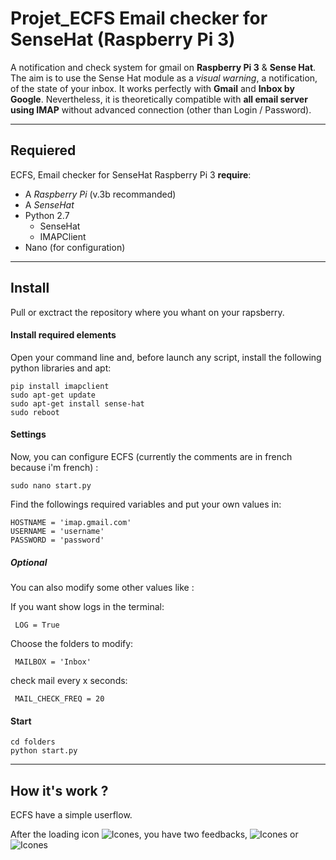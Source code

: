 # Projet_ECFS Email checker for SenseHat (Raspberry Pi 3)

A notification and check system for gmail on **Raspberry Pi 3** & **Sense Hat**.
The aim is to use the Sense Hat module as a *visual warning*, a notification, of the state of your inbox. It works perfectly with **Gmail** and **Inbox by Google**. 
Nevertheless, it is theoretically compatible with **all email server using IMAP** without advanced connection (other than Login / Password).



_______



## Requiered

ECFS, Email checker for SenseHat Raspberry Pi 3 **require**:

+ A _Raspberry Pi_ (v.3b recommanded)
+ A _SenseHat_ 
+ Python 2.7
  + SenseHat
  + IMAPClient
+ Nano (for configuration)

_______

## Install

Pull or exctract the repository where you whant on your rapsberry.

#### Install required elements
Open your command line and, before launch any script, install the following python libraries and apt: 

    pip install imapclient
    sudo apt-get update
    sudo apt-get install sense-hat
    sudo reboot
      
#### Settings
Now, you can configure ECFS (currently the comments are in french because i'm french) :

    sudo nano start.py
    
Find the followings required variables and put your own values in: 

    HOSTNAME = 'imap.gmail.com' 
    USERNAME = 'username'
    PASSWORD = 'password' 
    

##### Optional 
You can also modify some other values like :
 
 If you want show logs in the terminal:
 
     LOG = True 
     
 Choose the folders to modify:
 
     MAILBOX = 'Inbox'
     
 check mail every x seconds:
 
     MAIL_CHECK_FREQ = 20

#### Start
    cd folders
    python start.py

_______

## How it's work ? 

ECFS have a simple userflow.

After the loading icon ![Icones](https://github.com/wladouche/Projet_ECFS/blob/master/hello.png), you have two feedbacks, ![Icones](https://github.com/wladouche/Projet_ECFS/blob/master/error.png) or  ![Icones](https://github.com/wladouche/Projet_ECFS/blob/master/done.png)



